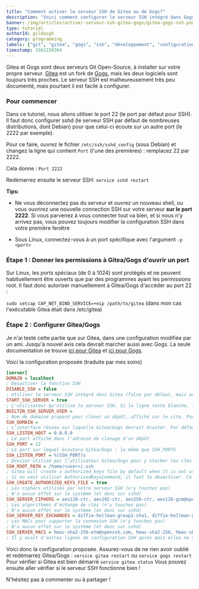 ```yaml
---
title: "Comment activer le serveur SSH de Gitea ou de Gogs?"
description: "Voici comment configurer le serveur SSH intégré dans Gogs et Gitea, pour pouvoir gérer et mettre à jour vos dépôts en toute simplicité, comme sur GitHub."
banner: /img/articles/activer-serveur-ssh-gitea-gogs/gitea-gogs-ssh.png
type: tutorial
authorId: gildasgh
category: programming
labels: ["git", "gitea", "gogs", "ssh", "développement", "configuration", "tutoriel"]
timestamp: 1561220364
---
```


Gitea et Gogs sont deux serveurs Git Open-Source, à installer sur votre propre serveur. [Gitea](https://gitea.io/en-us/) est un fork de [Gogs](https://gogs.io/), mais les deux logiciels sont toujours très proches. Le serveur SSH est malheureusement très peu documenté, mais pourtant il est facile à configurer.

### Pour commencer

Dans ce tutoriel, nous allons utiliser le port 22 (le port par défaut pour SSH). Il faut donc configurer sshd (le serveur SSH par défaut de nombreuses distributions, dont Debian) pour que celui-ci écoute sur un autre port (le 2222 par exemple).

Pour ce faire, ouvrez le fichier ``/etc/ssh/sshd_config`` (sous Debian) et changez la ligne qui contient `Port` (l'une des premières) : remplacez 22 par 2222.

Cela donne :
```Port 2222```

Redémarrez ensuite le serveur SSH:
```service sshd restart```

**Tips:**

- Ne vous déconnectez pas du serveur et ouvrez un nouveau shell, ou vous ouvrirez une nouvelle connection SSH sur votre serveur **sur le port 2222**. Si vous parvenez à vous connecter tout va bien, et si nous n'y arrivez pas, vous pouvez toujours modifier la configuration SSH dans votre première fenêtre 

- Sous Linux, connectez-vous à un port spécifique avec l'argument ``-p <port>``

### Étape 1 : Donner les permissions à Gitea/Gogs d'ouvrir un port

Sur Linux, les ports spéciaux (de 0 à 1024) sont protégés et ne peuvent habituellement être ouverts que par des programmes ayant les permissions root. Il faut donc autoriser manuellement à Gitea/Gogs d'accéder au port 22 :

```sudo setcap CAP_NET_BIND_SERVICE=+eip /path/to/gitea```
(dans mon cas l'exécutable Gitea était dans /etc/gitea)

### Étape 2 : Configurer Gitea/Gogs

Je n'ai testé cette partie que sur Gitea, dans une configuration modifiée par un ami. Jusqu'à nouvel avis cela devrait marcher aussi avec Gogs. La seule documentation se trouve [ici pour Gitea](https://github.com/go-gitea/gitea/blob/master/custom/conf/app.ini.sample) et [ici pour Gogs](https://github.com/gogs/gogs/blob/master/conf/app.ini).

Voici la configuration proposée (traduite par mes soins)

```ini
[server]
DOMAIN = localhost
; Désactiver la fonction SSH
DISABLE_SSH = false
; Utiliser le serveur SSH intégré dans Gitea (false par défaut, mais activée car c'est ce que nous voulons faire)
START_SSH_SERVER = true
; L'utilisateur qu'utilise le serveur SSH. Si la ligne reste blanche, la valeur de RUN_USER sera utilisée. (vous pouvez laisser vide)
BUILTIN_SSH_SERVER_USER =
; Nom de domaine proposé pour cloner un dépôt, affiché sur le site. Par défaut on proposait d'y mettre la valeur de DOMAIN (localhost), mais il faut que les utilisateurs puissent cloner à distance, non pas sur localhost). Mettez-y donc votre nom de domaine (git.exemple.fr)
SSH_DOMAIN =
; L'interface réseau sur laquelle Gitea/Gogs devrait écouter. Par défaut 0.0.0.0 : l'internet entier. Vous pouvez laisser vide
SSH_LISTEN_HOST = 0.0.0.0
; Le port affiché dans l'adresse de clonage d'un dépôt
SSH_PORT = 22
; Le port sur lequel écoutera Gitea/Gogs : le même que SSH_PORTS
SSH_LISTEN_PORT = %(SSH_PORT)s
; Dossier utilisé par l'utilisateur Gitea/Gogs pour y stocker les clés SSH. Remplacez <user> par l'utilisateur linux de Gitea/Gogs (voir RUN_USER)
SSH_ROOT_PATH = /home/<user>/.ssh
; Gitea will create a authorized_keys file by default when it is not using the internal ssh server
; Si on veut utiliser AuthorizedKeysCommand, il faut le désactiver. Ce n'est pas notre cas
SSH_CREATE_AUTHORIZED_KEYS_FILE = true
; Les ciphers utilisés par notre serveur SSH (n'y touchez pas)
; N'a aucun effet sur le système (et donc sur sshd)
SSH_SERVER_CIPHERS = aes128-ctr, aes192-ctr, aes256-ctr, aes128-gcm@openssh.com, arcfour256, arcfour128
; Les algorithmes d'échange de clés (n'y touchez pas) 
; N'a aucun effet sur le système (et donc sur sshd)
SSH_SERVER_KEY_EXCHANGES = diffie-hellman-group1-sha1, diffie-hellman-group14-sha1, ecdh-sha2-nistp256, ecdh-sha2-nistp384, ecdh-sha2-nistp521, curve25519-sha256@libssh.org
; Les MACs pour supporter la connexion SSH (n'y touchez pas) 
; N'a aucun effet sur le système (et donc sur sshd)
SSH_SERVER_MACS = hmac-sha2-256-etm@openssh.com, hmac-sha2-256, hmac-sha1, hmac-sha1-96
; Il y avait d'autres lignes de configuration SSH après mais elles ne sont pas importantes.
```

Voici donc la configuration proposée. Assurez-vous de ne rien avoir oublié et redémarrez Gitea/Gogs :
``service gitea restart`` ou ``service gogs restart``
Pour vérifier si Gitea est bien démarré
``service gitea status``
Vous pouvez ensuite aller vérifier si le serveur SSH fonctionne bien !

N'hésitez pas à commenter ou à partager !
